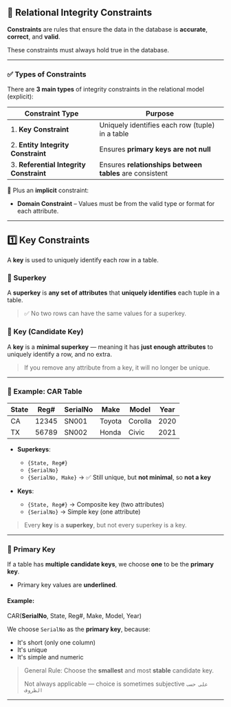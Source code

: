 ## 🔐 Relational Integrity Constraints

**Constraints** are rules that ensure the data in the database is **accurate**, **correct**, and **valid**.

These constraints must always hold true in the database.

---

### ✅ Types of Constraints

There are **3 main types** of integrity constraints in the relational model (explicit):

| Constraint Type                         | Purpose                                                 |
| --------------------------------------- | ------------------------------------------------------- |
| 1. **Key Constraint**                   | Uniquely identifies each row (tuple) in a table         |
| 2. **Entity Integrity Constraint**      | Ensures **primary keys are not null**                   |
| 3. **Referential Integrity Constraint** | Ensures **relationships between tables** are consistent |

📝 Plus an **implicit** constraint:

* **Domain Constraint** – Values must be from the valid type or format for each attribute.

---

## 1️⃣ Key Constraints

A **key** is used to uniquely identify each row in a table.

### 🔸 Superkey

A **superkey** is **any set of attributes** that **uniquely identifies** each tuple in a table.

> ✅ No two rows can have the same values for a superkey.

### 🔸 Key (Candidate Key)

A **key** is a **minimal superkey** — meaning it has **just enough attributes** to uniquely identify a row, and no extra.

> If you remove any attribute from a key, it will no longer be unique.

---

### 🚗 Example: CAR Table

| State | Reg#  | SerialNo | Make   | Model   | Year |
| ----- | ----- | -------- | ------ | ------- | ---- |
| CA    | 12345 | SN001    | Toyota | Corolla | 2020 |
| TX    | 56789 | SN002    | Honda  | Civic   | 2021 |

* **Superkeys**:

  * `{State, Reg#}`
  * `{SerialNo}`
  * `{SerialNo, Make}` → ✅ Still unique, but **not minimal**, so **not a key**

* **Keys**:

  * `{State, Reg#}` → Composite key (two attributes)
  * `{SerialNo}` → Simple key (one attribute)

> Every **key** is a **superkey**, but not every superkey is a key.

---

### 🔑 Primary Key

If a table has **multiple candidate keys**, we choose **one** to be the **primary key**.

* Primary key values are **underlined**.

#### Example:

CAR(**SerialNo**, State, Reg#, Make, Model, Year)

We choose `SerialNo` as the **primary key**, because:

* It's short (only one column)
* It's unique
* It's simple and numeric

> General Rule: Choose the **smallest** and most **stable** candidate key.
>
> Not always applicable — choice is sometimes subjective `على حسب الظروف`

---
